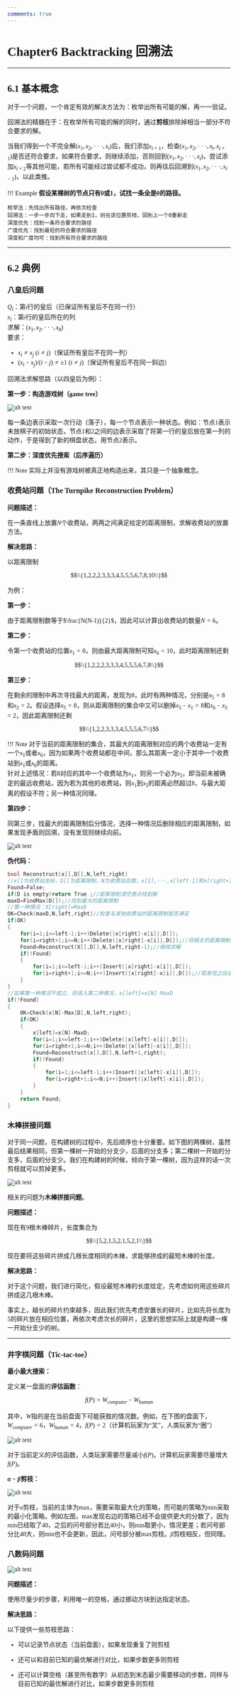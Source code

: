 ```yaml
---
comments: true
---
```


<span style="font-family: 'Times New Roman';">

# Chapter6 Backtracking 回溯法

***

## 6.1 基本概念

对于一个问题，一个肯定有效的解决方法为：枚举出所有可能的解，再一一验证。

回溯法的精髓在于：在枚举所有可能的解的同时，通过**剪枝**排除掉相当一部分不符合要求的解。

当我们得到一个不完全解$(x_1,x_2,···,x_i)$后，我们添加$x_{i+1}$，检查$(x_1,x_2,···,x_i,x_{i+1})$是否还符合要求，如果符合要求，则继续添加，否则回到$(x_1,x_2,···,x_i)$，尝试添加$x_{i+2}$等其他可能，若所有可能经过尝试都不成功，则再往后回溯到$(x_1,x_2,···,x_{i-1})$，以此类推。

!!! Example
    **假设某棵树的节点只有0或1，试找一条全是0的路径。**  

    枚举法：先找出所有路径，再依次检查  
    回溯法：一步一步向下走，如果走到1，则在该位置剪枝，回到上一个0重新走  
    深度优先：找到一条符合要求的路径  
    广度优先：找到最短的符合要求的路径  
    深度和广度均可：找到所有符合要求的路径  

***

## 6.2 典例

### 八皇后问题

$Q_i$：第$i$行的皇后（已保证所有皇后不在同一行）  
$x_i$：第$i$行的皇后所在的列  
求解：$(x_1,x_2,···,x_8)$  
要求：

* $x_i\neq x_j~(i\neq j)$（保证所有皇后不在同一列）
* $(x_i-x_j)/(i-j)\neq\pm1~(i\neq j)$（保证所有皇后不在同一斜边）

回溯法求解思路（以四皇后为例）：

**第一步：构造游戏树（game tree）**

![alt text](image/6.1.jpg)

每一条边表示采取一次行动（落子），每一个节点表示一种状态。例如：节点1表示未放棋子的初始状态，节点1和2之间的边表示采取了将第一行的皇后放在第一列的动作，于是得到了新的棋盘状态，用节点2表示。

**第二步：深度优先搜索（后序遍历）**

!!! Note
    实际上并没有游戏树被真正地构造出来，其只是一个抽象概念。

### 收费站问题（The Turnpike Reconstruction Problem）

**问题描述：**

在一条直线上放置$N$个收费站，两两之间满足给定的距离限制，求解收费站的放置方法。

**解决思路：**

以距离限制

$$\\{1,2,2,2,3,3,3,4,5,5,5,6,7,8,10\\}$$

为例：

**第一步：**

由于距离限制数等于$\frac{N(N-1)}{2}$，因此可以计算出收费站的数量$N=6$。

**第二步：**

令第一个收费站的位置$x_1=0$，则由最大距离限制可知$x_6=10$，此时距离限制还剩

$$\\{1,2,2,2,3,3,3,4,5,5,5,6,7,8\\}$$

**第三步：**

在剩余的限制中再次寻找最大的距离，发现为8，此时有两种情况，分别是$x_5=8$和$x_2=2$。假设选择$x_5=8$，则从距离限制的集合中又可以删掉$x_5-x_1=8$和$x_6-x_5=2$，因此距离限制还剩

$$\\{1,2,2,3,3,3,4,5,5,5,6,7\\}$$

!!! Note
    对于当前的距离限制的集合，其最大的距离限制对应的两个收费站一定有一个$x_1$或者$x_6$，因为如果两个收费站都在中间，那么其距离一定小于其中一个收费站到$x_1$或$x_6$的距离。  
    针对上述情况：若8对应的其中一个收费站为$x_1$，则另一个必为$x_5$，即当前未被确定的最远收费站，因为若为其他的收费站，则$x_1$到$x_5$的距离必然超过8，与最大距离的假设不符；另一种情况同理。

**第四步：**

同第三步，找最大的距离限制后分情况，选择一种情况后删除相应的距离限制，如果发现矛盾则回溯，没有发现则继续向前。

![alt text](image/6.2.jpg)

**伪代码：**

```c linenums="1"
bool Reconstruct(x[],D[],N,left,right)
//x[]为收费站坐标，D[]为距离限制，N为收费站总数，x[1],···,x[left-1]和x[right+1],···,x[N]已经确定
Found=False;
if(D is empty)return True ;//距离限制清空表示找到解
maxD=FindMax(D[]);//找到最大的距离限制
//第一种情况：X[right]=MaxD
OK=Check(maxD,N,left,right)//检查与其他收费站的距离限制是否满足
if(OK)
{
    for(i=1;i<=left-1;i++)Delete(|x[right]-x[i]|,D[]);
    for(i=right+1;i<=N;i++)Delete(|x[right]-x[i]|,D[]);//将相关的距离限制从集合中删除
    Found=Reconstruct(X[],D[],N,left,right-1);//继续求解
    if(!Found)
    {
        for(i=1;i<=left-1;i++)Insert(|x[right]-x[i]|,D[]);
        for(i=right+1;i<=N;i++)Insert(|x[right]-x[i]|,D[]);//若发现之后走不通，则将原本删除的距离补回集合
    }
}
//如果第一种情况不成立，则进入第二种情况，x[left]=x[N]-MaxD
if(!Found)
{
    OK=Check(x[N]-Max[D],N,left,right);
    if(OK)
    {
        x[left]=x[N]-MaxD;
        for(i=1;i<=left-1;i++)Delete(|x[left]-x[i]|,D[]);
        for(i=right+1;i<=N;i++)Delete(|x[left]-x[i]|,D[]);
        Found=Reconstruct(x[],D[],N,left+1,right);
        if(!Found)
        {
            for(i=1;i<=left-1;i++)Insert(|x[left]-x[i]|,D[]);
            for(i=right+1;i<=N;i++)Insert(|x[left]-x[i]|,D[]);
        }
    }
    return Found;
}
```

### 木棒拼接问题

对于同一问题，在构建树的过程中，先后顺序也十分重要。如下图的两棵树，虽然最后结果相同，但第一棵树一开始的分支少，后面的分支多；第二棵树一开始的分支多，后面的分支少。我们在构建树的时候，倾向于第一棵树，因为这样的话一次剪枝就可以剪掉更多。

![alt text](image/6.3.jpg)

相关的问题为**木棒拼接问题**。

**问题描述：**

现在有9根木棒碎片，长度集合为

$$\\{5,2,1,5,2,1,5,2,1\\}$$

现在要将这些碎片拼成几根长度相同的木棒，求能够拼成的最短木棒的长度。

**解决思路：**

对于这个问题，我们进行简化，假设最短木棒的长度给定，先考虑如何用这些碎片拼成这几根木棒。

事实上，越长的碎片约束越多，因此我们优先考虑安置长的碎片，比如先将长度为$5$的碎片放在相应位置，再依次考虑次长的碎片，这里的思想实际上就是构建一棵一开始分支少的树。

***

### 井字棋问题（Tic-tac-toe）

**最小最大搜索：**

定义某一盘面的**评估函数**：

$$f(P)=W_{computer}-W_{human}$$

其中，$W$指的是在当前盘面下可能获胜的情况数。例如，在下图的盘面下，$W_{computer}=6$，$W_{human}=4$，$f(P)=2$（计算机玩家为“叉”，人类玩家为“圈”）

![alt text](image/6.5.jpg)

对于当前定义的评估函数，人类玩家需要尽量减小$f(P)$，计算机玩家需要尽量增大$f(P)$。

**$\alpha-\beta$剪枝：**

![alt text](image/6.6.jpg)

对于$\alpha$剪枝，当前的主体为max，需要采取最大化的策略，而可能的策略为min采取的最小化策略。例如左图，max发现右边的策略已经不会提供更大的分数了，因为min已经取了40，之后的问号部分若比40小，则min取更小，情况更差；若问号部分比40大，则min也不会更新，因此，问号部分被max剪枝。$\beta$剪枝相反，但同理。

### 八数码问题

![alt text](image/6.4.jpg)

**问题描述：**

使用尽量少的步骤，利用唯一的空格，通过挪动方块到达指定状态。

**解决思路：**

以下提供一些剪枝思路：

* 可以记录节点状态（当前盘面），如果发现重复了则剪枝
  
* 还可以和目前已知的最优解进行对比，如果步数更多则剪枝
  
* 还可以计算空格（甚至所有数字）从初态到末态最少需要移动的步数，同样与目前已知的最优解进行对比，如果步数更多则剪枝